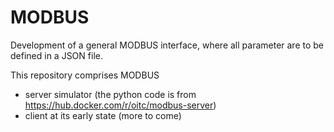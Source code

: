 # MODBUS
Development of a general MODBUS interface, where all parameter are to be 
defined in a JSON file.

This repository comprises MODBUS
* server simulator (the python code is from https://hub.docker.com/r/oitc/modbus-server)
* client at its early state (more to come)

